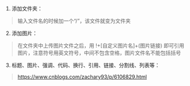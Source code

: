 1. 添加文件夹：  
> 输入文件名的时候加一个“/”，该文件就变为文件夹  
2. 添加图片：  
> 在文件夹中上传图片文件之后，用 !+[自定义图片名]+(图片链接) 即可引用图片，注意符号用英文符号，中间不包含空格，图片文件名不能包括括号  
3. 标题、图片、强调、代码、换行、引用、链接、分割线、列表等：
> https://www.cnblogs.com/zachary93/p/6106829.html

